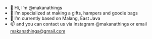 - 👋 Hi, I’m @makanathings
- 👀 I’m specialized at making a gifts, hampers and goodie bags
- 🌱 I’m currently based on Malang, East Java
- 📫 and you can contact us via Instagram @makanathings or email makanathings@gmail.com

<!---
makanathings/makanathings is a ✨ special ✨ repository because its `README.md` (this file) appears on your GitHub profile.
You can click the Preview link to take a look at your changes.
--->
